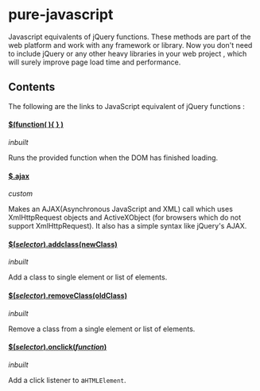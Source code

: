 # pure-javascript
Javascript equivalents of jQuery functions. These methods are part of the web platform and work with any framework or library. Now you don't need to include jQuery or any other heavy libraries in your web project , which will surely improve page load time and performance.

## Contents
The following are the links to JavaScript equivalent of jQuery functions :

#### [$(function( ){ } )](https://developer.mozilla.org/en-US/docs/Web/Events/DOMContentLoaded) 
 _inbuilt_

Runs the provided function when the DOM has finished loading.


#### [$.ajax ](../master/Ajax.js)
_custom_

Makes an AJAX(Asynchronous JavaScript and XML) call which uses XmlHttpRequest objects and ActiveXObject (for browsers which do not support XmlHttpRequest). It also has a simple syntax like jQuery's AJAX.
 
#### [$(_selector_).addclass(newClass)](../master/addClass.js)
_inbuilt_

Add a class to single element or list of elements.

#### [$(_selector_).removeClass(oldClass)](../master/removeClass.js)
_inbuilt_

Remove a class from a single element or list of elements.

#### [$(_selector_).onclick(_function_)](../master/onclick.js)
_inbuilt_

Add a click listener to a`HTMLElement`.
